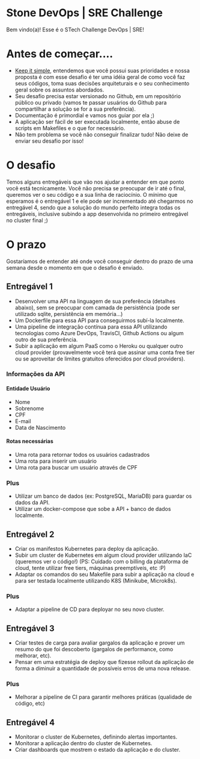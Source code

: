 # Stone DevOps | SRE Challenge

Bem vindo(a)! Esse é o STech Challenge DevOps | SRE!

# Antes de começar....

- [Keep it simple](https://pt.wikipedia.org/wiki/Princ%C3%ADpio_KISS), entendemos que você possui suas prioridades e nossa proposta é com esse desafio é ter uma idéia geral de como você faz seus códigos, toma suas decisões arquiteturais e o seu conhecimento geral sobre os assuntos abordados.
- Seu desafio precisa estar versionado no Github, em um repositório público ou privado (vamos te passar usuários do Github para compartilhar a solução se for a sua preferência).
- Documentação é primordial e vamos nos guiar por ela ;)
- A aplicação ser fácil de ser executada localmente, então abuse de scripts em Makefiles e o que for necessário. 
- Não tem problema se você não conseguir finalizar tudo! Não deixe de enviar seu desafio por isso!

# O desafio

Temos alguns entregáveis que vão nos ajudar a entender em que ponto você está tecnicamente. Você não precisa se preocupar de ir até o final, queremos ver o seu código e a sua linha de raciocínio.
O mínimo que esperamos é o entregável 1 e ele pode ser incrementado até chegarmos no entregável 4, sendo que a solução do mundo perfeito integra todas os entregáveis, inclusive subindo a app desenvolvida no primeiro entregável no cluster final ;)

# O prazo

Gostaríamos de entender até onde você conseguir dentro do prazo de uma semana desde o momento em que o desafio é enviado. 

## Entregável 1

- Desenvolver uma API na linguagem de sua preferência (detalhes abaixo), sem se preocupar com camada de persistência (pode ser utilizado sqlite, persistência em memória...)
- Um Dockerfile para essa API para conseguirmos subí-la localmente.
- Uma pipeline de integração contínua para essa API utilizando tecnologias como Azure DevOps, TravisCI, Github Actions ou algum outro de sua preferência.
- Subir a aplicação em algum PaaS como o Heroku ou qualquer outro cloud provider (provavelmente você terá que assinar uma conta free tier ou se aproveitar de limites gratuitos oferecidos por cloud providers).

### Informações da API

#### Entidade Usuário

- Nome
- Sobrenome
- CPF
- E-mail
- Data de Nascimento

#### Rotas necessárias

- Uma rota para retornar todos os usuários cadastrados
- Uma rota para inserir um usuário
- Uma rota para buscar um usuário através de CPF

### Plus
- Utilizar um banco de dados (ex: PostgreSQL, MariaDB) para guardar os dados da API.
- Utilizar um docker-compose que sobe a API + banco de dados localmente.

## Entregável 2

- Criar os manifestos Kubernetes para deploy da aplicação.
- Subir um cluster de Kubernetes em algum cloud provider utilizando IaC (queremos ver o código!) (PS: Cuidado com o billing da plataforma de cloud, tente utilizar free tiers, máquinas preemptíveis, etc :P)
- Adaptar os comandos do seu Makefile para subir a aplicação na cloud e para ser testada localmente utilizando K8S (Minikube, Microk8s).

### Plus
- Adaptar a pipeline de CD para deployar no seu novo cluster.

## Entregável 3

- Criar testes de carga para avaliar gargalos da aplicação e prover um resumo do que foi descoberto (gargalos de performance, como melhorar, etc).
- Pensar em uma estratégia de deploy que fizesse rollout da aplicação de forma a diminuir a quantidade de possíveis erros de uma nova release.

### Plus
- Melhorar a pipeline de CI para garantir melhores práticas (qualidade de código, etc)

## Entregável 4

- Monitorar o cluster de Kubernetes, definindo alertas importantes.
- Monitorar a aplicação dentro do cluster de Kubernetes.
- Criar dashboards que mostrem o estado da aplicação e do cluster.